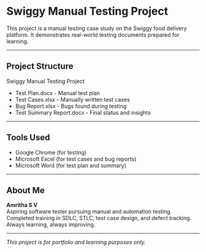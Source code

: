 # Swiggy Manual Testing Project 

This project is a manual testing case study on the Swiggy food delivery platform. It demonstrates real-world testing documents prepared for learning.

---

## Project Structure

Swiggy Manual Testing Project

- Test Plan.docx - Manual test plan 
- Test Cases.xlsx - Manually written test cases
- Bug Report.xlsx - Bugs found during testing
- Test Summary Report.docx - Final status and insights

---

## Tools Used

- Google Chrome (for testing)
- Microsoft Excel (for test cases and bug reports)
- Microsoft Word (for test plan and summary)

---

## About Me

**Amritha S V**  
Aspiring software tester pursuing manual and automation testing.  
Completed training in SDLC, STLC, test case design, and defect tracking.  
Always learning, always improving.

---

*This project is for portfolio and learning purposes only.*
